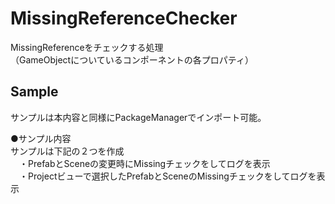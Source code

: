 # MissingReferenceChecker

MissingReferenceをチェックする処理  
（GameObjectについているコンポーネントの各プロパティ）

## Sample
サンプルは本内容と同様にPackageManagerでインポート可能。 

●サンプル内容  
サンプルは下記の２つを作成  
　・PrefabとSceneの変更時にMissingチェックをしてログを表示  
　・Projectビューで選択したPrefabとSceneのMissingチェックをしてログを表示